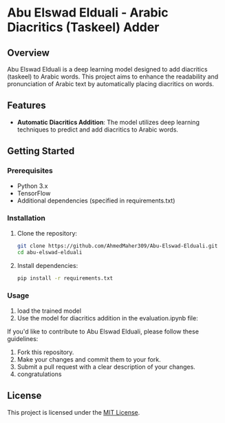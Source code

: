 # Abu Elswad Elduali - Arabic Diacritics (Taskeel) Adder

## Overview

Abu Elswad Elduali is a deep learning model designed to add diacritics (taskeel) to Arabic words. This project aims to enhance the readability and pronunciation of Arabic text by automatically placing diacritics on words.

## Features

- **Automatic Diacritics Addition**: The model utilizes deep learning techniques to predict and add diacritics to Arabic words.


## Getting Started

### Prerequisites

- Python 3.x
- TensorFlow
- Additional dependencies (specified in requirements.txt)

### Installation

1. Clone the repository:

    ```bash
    git clone https://github.com/AhmedMaher309/Abu-Elswad-Elduali.git
    cd abu-elswad-elduali
    ```

2. Install dependencies:

    ```bash
    pip install -r requirements.txt
    ```

### Usage

1. load the trained model
2. Use the model for diacritics addition in the evaluation.ipynb file:


If you'd like to contribute to Abu Elswad Elduali, please follow these guidelines:
 1. Fork this repository.
 2. Make your changes and commit them to your fork.
 3. Submit a pull request with a clear description of your changes.
 4. congratulations

## License

This project is licensed under the [MIT License](LICENSE).

